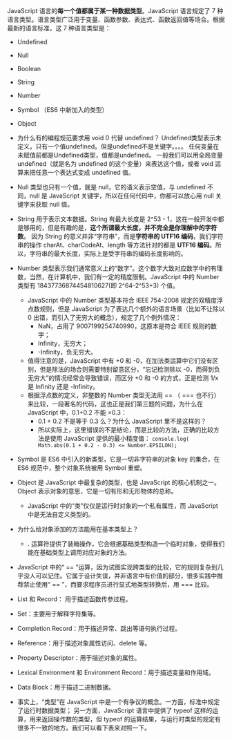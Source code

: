 JavaScript 语言的**每一个值都属于某一种数据类型**。JavaScript 语言规定了 7 种语言类型。语言类型广泛用于变量、函数参数、表达式、函数返回值等场合。根据最新的语言标准，这 7 种语言类型是：
- Undefined
- Null
- Boolean
- String
- Number
- Symbol （ES6 中新加入的类型）
- Object


- 为什么有的编程规范要求用 void 0 代替 undefined？
	Undefined类型表示未定义，只有一个值undefined。但是undefined不是关键字。。。。
	任何变量在未赋值前都是Undefined类型，值都是undefined。
	一般我们可以用全局变量 undefined（就是名为 undefined 的这个变量）来表达这个值，或者 void 运算来把任意一个表达式变成 undefined 值。

- Null 类型也只有一个值，就是 null，它的语义表示空值，与 undefined 不同，null 是 JavaScript 关键字，所以在任何代码中，你都可以放心用 null 关键字来获取 null 值。

- String 用于表示文本数据。String 有最大长度是 2^53 - 1，这在一般开发中都是够用的，但是有趣的是，**这个所谓最大长度，并不完全是你理解中的字符数**。
   因为 String 的意义并非“字符串”，而是**字符串的 UTF16 编码**，我们字符串的操作 charAt、charCodeAt、length 等方法针对的都是 **UTF16 编码**。所以，字符串的最大长度，实际上是受字符串的编码长度影响的。

- Number 类型表示我们通常意义上的“数字”。这个数字大致对应数学中的有理数，当然，在计算机中，我们有一定的精度限制。JavaScript 中的 Number 类型有 18437736874454810627(即 2^64-2^53+3) 个值。
	- JavaScript 中的 Number 类型基本符合 IEEE 754-2008 规定的双精度浮点数规则，但是 JavaScript 为了表达几个额外的语言场景（比如不让除以 0 出错，而引入了无穷大的概念），规定了几个例外情况：
		- NaN，占用了 9007199254740990，这原本是符合 IEEE 规则的数字；
		- Infinity，无穷大；
		- -Infinity，负无穷大。
	- 值得注意的是，JavaScript 中有 +0 和 -0，在加法类运算中它们没有区别，但是除法的场合则需要特别留意区分，“忘记检测除以 -0，而得到负无穷大”的情况经常会导致错误，而区分 +0 和 -0 的方式，正是检测 1/x 是 Infinity 还是 -Infinity。
	- 根据浮点数的定义，非整数的 Number 类型无法用 == （ ===  也不行） 来比较，一段著名的代码，这也正是我们第三题的问题，为什么在 JavaScript 中，0.1+0.2 不能 =0.3：
		- 0.1 + 0.2 不是等于 0.3 么？为什么 JavaScript 里不是这样的？
		- 所以实际上，这里错误的不是结论，而是比较的方法，正确的比较方法是使用 JavaScript 提供的最小精度值：
		```console.log( Math.abs(0.1 + 0.2 - 0.3) <= Number.EPSILON);```

- Symbol 是 ES6 中引入的新类型，它是一切非字符串的对象 key 的集合，在 ES6 规范中，整个对象系统被用 Symbol 重塑。

- Object 是 JavaScript 中最复杂的类型，也是 JavaScript 的核心机制之一。Object 表示对象的意思，它是一切有形和无形物体的总称。
	- JavaScript 中的“类”仅仅是运行时对象的一个私有属性，而 JavaScript 中是无法自定义类型的。

- 为什么给对象添加的方法能用在基本类型上？
	- . 运算符提供了装箱操作，它会根据基础类型构造一个临时对象，使得我们能在基础类型上调用对应对象的方法。

- JavaScript 中的“ == ”运算，因为试图实现跨类型的比较，它的规则复杂到几乎没人可以记住。它属于设计失误，并非语言中有价值的部分，很多实践中推荐禁止使用“ == ”，而要求程序员进行显式地类型转换后，用 === 比较。

- List 和 Record： 用于描述函数传参过程。
- Set：主要用于解释字符集等。
- Completion Record：用于描述异常、跳出等语句执行过程。
- Reference：用于描述对象属性访问、delete 等。
- Property Descriptor：用于描述对象的属性。
- Lexical Environment 和 Environment Record：用于描述变量和作用域。
- Data Block：用于描述二进制数据。

- 事实上，“类型”在 JavaScript 中是一个有争议的概念。一方面，标准中规定了运行时数据类型； 另一方面，JavaScript 语言中提供了 typeof 这样的运算，用来返回操作数的类型，但 typeof 的运算结果，与运行时类型的规定有很多不一致的地方。我们可以看下表来对照一下。